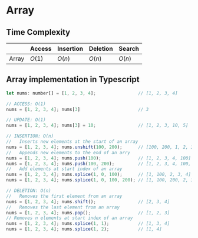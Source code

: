 # Array

## Time Complexity 

|       | Access  | Insertion | Deletion   | Search   |
|-------|---------|-----------|----------|----------|
| Array | $O(1)$  | $O(n)$    | $O(n)$   | $O(n)$   |

## Array implementation in Typescript

```js
let nums: number[] = [1, 2, 3, 4];                // [1, 2, 3, 4]

// ACCESS: O(1)
nums = [1, 2, 3, 4]; nums[3]                      // 3

// UPDATE: O(1)
nums = [1, 2, 3, 4]; nums[3] = 10;                // [1, 2, 3, 10, 5]

// INSERTION: O(n)
//   Inserts new elements at the start of an array
nums = [1, 2, 3, 4]; nums.unshift(100, 200);      // [100, 200, 1, 2, 3, 4] 
//   Appends new elements to the end of an arry
nums = [1, 2, 3, 4]; nums.push(100);              // [1, 2, 3, 4, 100]
nums = [1, 2, 3, 4]; nums.push(100, 200);         // [1, 2, 3, 4, 100, 200]
//   Add elements at start index of an array
nums = [1, 2, 3, 4]; nums.splice(1, 0, 100);      // [1, 100, 2, 3, 4]
nums = [1, 2, 3, 4]; nums.splice(1, 0, 100, 200); // [1, 100, 200, 2, 3, 4]

// DELETION: O(n)
//   Removes the first element from an array 
nums = [1, 2, 3, 4]; nums.shift();                // [2, 3, 4]
//   Removes the last element from an array 
nums = [1, 2, 3, 4]; nums.pop();                  // [1, 2, 3]
// Removes n elements at start index of an array 
nums = [1, 2, 3, 4]; nums.splice(1, 1);           // [1, 3, 4] 
nums = [1, 2, 3, 4]; nums.splice(1, 2);           // [1, 4] 
```